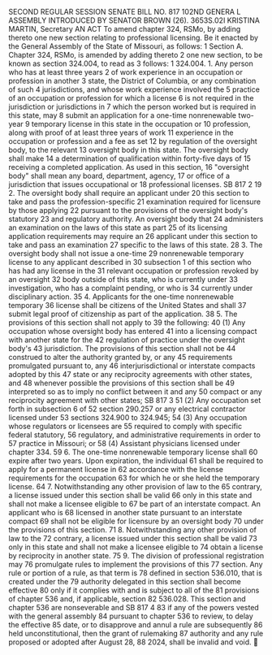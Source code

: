 SECOND REGULAR SESSION
SENATE BILL NO. 817
102ND GENERA L ASSEMBLY
INTRODUCED BY SENATOR BROWN (26).
3653S.02I KRISTINA MARTIN, Secretary
AN ACT
To amend chapter 324, RSMo, by adding thereto one new section relating to professional licensing.
Be it enacted by the General Assembly of the State of Missouri, as follows:
1 Section A. Chapter 324, RSMo, is amended by adding thereto
2 one new section, to be known as section 324.004, to read as
3 follows:
1 324.004. 1. Any person who has at least three years
2 of work experience in an occupation or profession in another
3 state, the District of Columbia, or any combination of such
4 jurisdictions, and whose work experience involved the
5 practice of an occupation or profession for which a license
6 is not required in the jurisdiction or jurisdictions in
7 which the person worked but is required in this state, may
8 submit an application for a one-time nonrenewable two-year
9 temporary license in this state in the occupation or
10 profession, along with proof of at least three years of work
11 experience in the occupation or profession and a fee as set
12 by regulation of the oversight body, to the relevant
13 oversight body in this state. The oversight body shall make
14 a determination of qualification within forty-five days of
15 receiving a completed application. As used in this section,
16 "oversight body" shall mean any board, department, agency,
17 or office of a jurisdiction that issues occupational or
18 professional licenses.
SB 817 2
19 2. The oversight body shall require an applicant under
20 this section to take and pass the profession-specific
21 examination required for licensure by those applying
22 pursuant to the provisions of the oversight body's statutory
23 and regulatory authority. An oversight body that
24 administers an examination on the laws of this state as part
25 of its licensing application requirements may require an
26 applicant under this section to take and pass an examination
27 specific to the laws of this state.
28 3. The oversight body shall not issue a one-time
29 nonrenewable temporary license to any applicant described in
30 subsection 1 of this section who has had any license in the
31 relevant occupation or profession revoked by an oversight
32 body outside of this state, who is currently under
33 investigation, who has a complaint pending, or who is
34 currently under disciplinary action.
35 4. Applicants for the one-time nonrenewable temporary
36 license shall be citizens of the United States and shall
37 submit legal proof of citizenship as part of the application.
38 5. The provisions of this section shall not apply to
39 the following:
40 (1) Any occupation whose oversight body has entered
41 into a licensing compact with another state for the
42 regulation of practice under the oversight body's
43 jurisdiction. The provisions of this section shall not be
44 construed to alter the authority granted by, or any
45 requirements promulgated pursuant to, any
46 interjurisdictional or interstate compacts adopted by this
47 state or any reciprocity agreements with other states, and
48 whenever possible the provisions of this section shall be
49 interpreted so as to imply no conflict between it and any
50 compact or any reciprocity agreement with other states;
SB 817 3
51 (2) Any occupation set forth in subsection 6 of
52 section 290.257 or any electrical contractor licensed under
53 sections 324.900 to 324.945;
54 (3) Any occupation whose regulators or licensees are
55 required to comply with specific federal statutory,
56 regulatory, and administrative requirements in order to
57 practice in Missouri; or
58 (4) Assistant physicians licensed under chapter 334.
59 6. The one-time nonrenewable temporary license shall
60 expire after two years. Upon expiration, the individual
61 shall be required to apply for a permanent license in
62 accordance with the license requirements for the occupation
63 for which he or she held the temporary license.
64 7. Notwithstanding any other provision of law to the
65 contrary, a license issued under this section shall be valid
66 only in this state and shall not make a licensee eligible to
67 be part of an interstate compact. An applicant who is
68 licensed in another state pursuant to an interstate compact
69 shall not be eligible for licensure by an oversight body
70 under the provisions of this section.
71 8. Notwithstanding any other provision of law to the
72 contrary, a license issued under this section shall be valid
73 only in this state and shall not make a licensee eligible to
74 obtain a license by reciprocity in another state.
75 9. The division of professional registration may
76 promulgate rules to implement the provisions of this
77 section. Any rule or portion of a rule, as that term is
78 defined in section 536.010, that is created under the
79 authority delegated in this section shall become effective
80 only if it complies with and is subject to all of the
81 provisions of chapter 536 and, if applicable, section
82 536.028. This section and chapter 536 are nonseverable and
SB 817 4
83 if any of the powers vested with the general assembly
84 pursuant to chapter 536 to review, to delay the effective
85 date, or to disapprove and annul a rule are subsequently
86 held unconstitutional, then the grant of rulemaking
87 authority and any rule proposed or adopted after August 28,
88 2024, shall be invalid and void.
